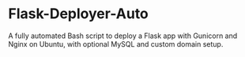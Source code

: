 # Flask-Deployer-Auto
A fully automated Bash script to deploy a Flask app with Gunicorn and Nginx on Ubuntu, with optional MySQL and custom domain setup.
